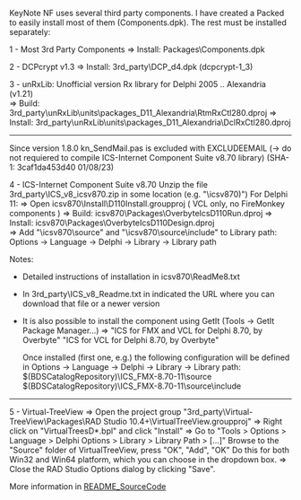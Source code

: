 
KeyNote NF uses several third party components. I have created a Packed to easily
install most of them (Components.dpk). The rest must be installed separately:

1 - Most 3rd Party Components
   => Install: Packages\Components.dpk

2 - DCPcrypt v1.3
   => Install: 3rd_party\DCP_d4.dpk       (dcpcrypt-1_3)

3 - unRxLib: Unofficial version Rx library for Delphi 2005 .. Alexandria   (v1.21)    
   => Build:   3rd_party\unRxLib\units\packages_D11_Alexandria\RtmRxCtl280.dproj
   => Install: 3rd_party\unRxLib\units\packages_D11_Alexandria\DclRxCtl280.dproj

- - - - - - - - 
 Since version 1.8.0 kn_SendMail.pas is excluded with EXCLUDEEMAIL (-> do not requiered to compile ICS-Internet Component Suite v8.70 library) (SHA-1: 3caf1da453d40 01/08/23)

4 - ICS-Internet Component Suite v8.70
   Unzip the file 3rd_party\ICS_v8\_icsv870.zip in some location (e.g. "<somePath>\icsv870)")
   For Delphi 11:
   => Open icsv870\Install\D110Install.groupproj           ( VCL only, no FireMonkey components )
   => Build:    icsv870\Packages\OverbyteIcsD110Run.dproj
   => Install:  icsv870\Packages\OverbyteIcsD110Design.dproj     
   => Add "<somePath>\icsv870\source" and "<somePath>\icsv870\source\include" to Library path:
        Options -> Language -> Delphi -> Library -> Library path     
      
   Notes:
   - Detailed instructions of installation in icsv870\ReadMe8.txt
   - In 3rd_party\ICS_v8\_Readme.txt in indicated the URL where you can download that file or a newer version
   - It is also possible to install the component using GetIt (Tools -> GetIt Package Manager...)
       => "ICS for FMX and VCL for Delphi 8.70, by Overbyte"
          "ICS for VCL for Delphi 8.70, by Overbyte"
          
        Once installed (first one, e.g.) the following configuration will be defined in  Options -> Language -> Delphi -> Library -> Library path:
            $(BDSCatalogRepository)\ICS_FMX-8.70-11\source\
            $(BDSCatalogRepository)\ICS_FMX-8.70-11\source\include
- - - - - - - -              

5 - Virtual-TreeView
  => Open the project group "3rd_party\Virtual-TreeView\Packages\RAD Studio 10.4+\VirtualTreeView.groupproj"
  => Right click on "VirtualTreesD*.bpl" and click "Install"
  => Go to "Tools > Options > Language > Delphi Options > Library > Library Path > [...]"
     Browse to the "Source" folder of VirtualTreeView, press "OK", "Add", "OK"
     Do this for both Win32 and Win64 platform, which you can choose in the dropdown box.
  => Close the RAD Studio Options dialog by clicking "Save".

   
More information in [README_SourceCode](..\README_SourceCode.txt)